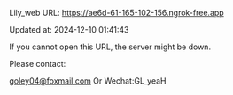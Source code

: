Lily_web URL: https://ae6d-61-165-102-156.ngrok-free.app

Updated at: 2024-12-10 01:41:43

If you cannot open this URL, the server might be down.

Please contact: 

goley04@foxmail.com Or Wechat:GL_yeaH